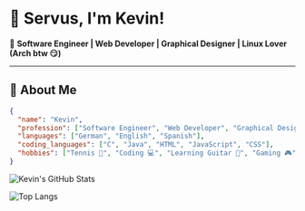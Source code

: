 # 👋 Servus, I'm Kevin!  

🎯 **Software Engineer | Web Developer | Graphical Designer | Linux Lover (Arch btw 😏)**  

---

## 📝 About Me  

```json
{
  "name": "Kevin",
  "profession": ["Software Engineer", "Web Developer", "Graphical Designer", "Linux Administrator"],
  "languages": ["German", "English", "Spanish"],
  "coding_languages": ["C", "Java", "HTML", "JavaScript", "CSS"],
  "hobbies": ["Tennis 🎾", "Coding 💻", "Learning Guitar 🎸", "Gaming 🎮"]
}
```
![Kevin's GitHub Stats](https://github-readme-stats.vercel.app/api?username=klichtl&show_icons=true&theme=radical)

![Top Langs](https://github-readme-stats.vercel.app/api/top-langs/?username=klichtl&layout=compact&theme=radical)
